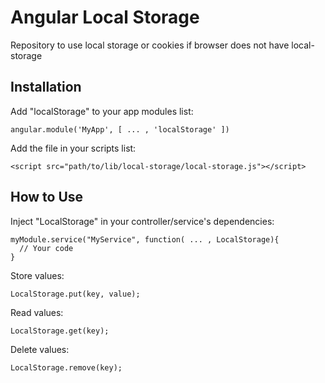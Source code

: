 Angular Local Storage
=====================

Repository to use local storage or cookies if browser does not have local-storage

Installation
------------
Add "localStorage" to your app modules list:
```
angular.module('MyApp', [ ... , 'localStorage' ])
```

Add the file in your scripts list:
```
<script src="path/to/lib/local-storage/local-storage.js"></script>
```

How to Use
----------
Inject "LocalStorage" in your controller/service's dependencies:
```
myModule.service("MyService", function( ... , LocalStorage){
  // Your code
}
```

Store values:
```
LocalStorage.put(key, value);
```

Read values:
```
LocalStorage.get(key);
```

Delete values:
```
LocalStorage.remove(key);
```
